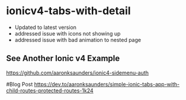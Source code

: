 # ionicv4-tabs-with-detail

- Updated to latest version
- addressed issue with icons not showing up
- addressed issue with bad animation to nested page

## See Another Ionic v4 Example 
https://github.com/aaronksaunders/ionic4-sidemenu-auth

#Blog Post
https://dev.to/aaronksaunders/simple-ionic-tabs-app-with-child-routes-protected-routes-1k24
